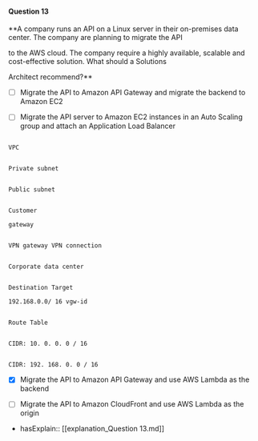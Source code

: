 #### Question  13

**A company runs an API on a Linux server in their on-premises data center. The company are planning to migrate the API

to the AWS cloud. The company require a highly available, scalable and cost-effective solution. What should a Solutions

Architect recommend?**

- [ ] Migrate the API to Amazon API Gateway and migrate the backend to Amazon EC2

- [ ] Migrate the API server to Amazon EC2 instances in an Auto Scaling group and attach an Application Load Balancer

```

VPC

```

```

Private subnet

```

```

Public subnet

```

```

Customer

gateway

```

```

VPN gateway VPN connection

```

```

Corporate data center

```

```

Destination Target

192.168.0.0/ 16 vgw-id

```

```

Route Table

```

```

CIDR: 10. 0. 0. 0 / 16

```

```

CIDR: 192. 168. 0. 0 / 16

```

- [x] Migrate the API to Amazon API Gateway and use AWS Lambda as the backend

- [ ] Migrate the API to Amazon CloudFront and use AWS Lambda as the origin

- hasExplain:: [[explanation_Question  13.md]]

